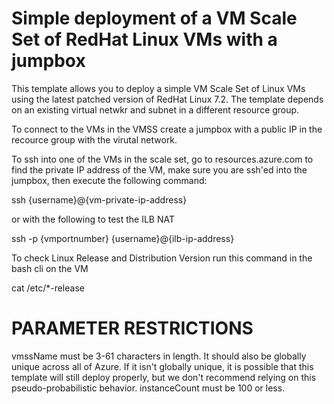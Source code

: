 # Simple deployment of a VM Scale Set of RedHat Linux VMs with a jumpbox

This template allows you to deploy a simple VM Scale Set of Linux VMs using the latest patched version of RedHat Linux 7.2. The template depends on an existing virtual netwkr and subnet in a different resource group.

To connect to the VMs in the VMSS create a jumpbox with a public IP in the recource group with the virutal network.

To ssh into one of the VMs in the scale set, go to resources.azure.com to find the private IP address of the VM, make sure you are ssh'ed into the jumpbox, then execute the following command:

ssh {username}@{vm-private-ip-address} 

or with the following to test the ILB NAT

ssh -p {vmportnumber} {username}@{ilb-ip-address}

To check Linux Release and Distribution Version run this command in the bash cli on the VM

cat /etc/*-release

PARAMETER RESTRICTIONS
======================

vmssName must be 3-61 characters in length. It should also be globally unique across all of Azure. If it isn't globally unique, it is possible that this template will still deploy properly, but we don't recommend relying on this pseudo-probabilistic behavior.
instanceCount must be 100 or less.
